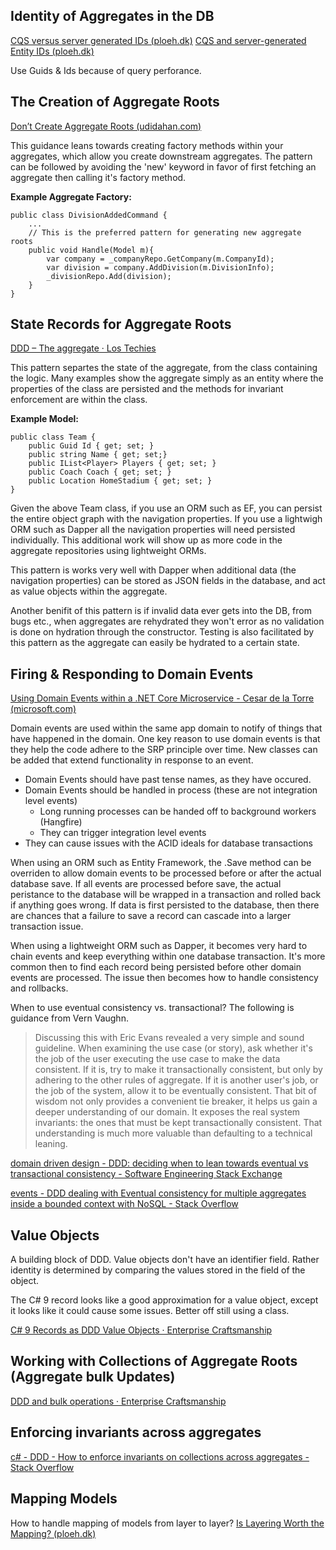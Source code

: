 ## Identity of Aggregates in the DB
[CQS versus server generated IDs (ploeh.dk)](https://blog.ploeh.dk/2014/08/11/cqs-versus-server-generated-ids/)
[CQS and server-generated Entity IDs (ploeh.dk)](https://blog.ploeh.dk/2016/05/06/cqs-and-server-generated-entity-ids/)

Use Guids & Ids because of query perforance. 

## The Creation of Aggregate Roots
[Don’t Create Aggregate Roots (udidahan.com)](https://udidahan.com/2009/06/29/dont-create-aggregate-roots/)

This guidance leans towards creating factory methods within your aggregates, which allow you create downstream aggregates. The pattern can be followed by avoiding the 'new' keyword in favor of first fetching an aggregate then calling it's factory method.

**Example Aggregate Factory:**
```
public class DivisionAddedCommand {
	...
	// This is the preferred pattern for generating new aggregate roots
	public void Handle(Model m){
		var company = _companyRepo.GetCompany(m.CompanyId);
		var division = company.AddDivision(m.DivisionInfo);
		_divisionRepo.Add(division);
	}
}
```


## State Records for Aggregate Roots
[DDD – The aggregate · Los Techies](https://lostechies.com/gabrielschenker/2015/05/25/ddd-the-aggregate/)

This pattern separtes the state of the aggregate, from the class containing the logic. Many examples show the aggregate simply as an entity where the properties of the class are persisted and the methods for invariant enforcement are within the class. 

**Example Model:**
```
public class Team {
	public Guid Id { get; set; }
	public string Name { get; set;}
	public IList<Player> Players { get; set; }
	public Coach Coach { get; set; }
	public Location HomeStadium { get; set; }
}
```

Given the above Team class, if you use an ORM such as EF, you can persist the entire object graph with the navigation properties. If you use a lightwigh ORM such as Dapper all the navigation properties will need persisted individually. This additional work will show up as more code in the aggregate repositories using lightweight ORMs.

This pattern is works very well with Dapper when additional data (the navigation properties) can be stored as JSON fields in the database, and act as value objects within the aggregate. 

Another benifit of this pattern is if invalid data ever gets into the DB, from bugs etc., when aggregates are rehydrated they won't error as no validation is done on hydration through the constructor.  Testing is also facilitated by this pattern as the aggregate can easily be hydrated to a certain state. 

## Firing & Responding to Domain Events 
[Using Domain Events within a .NET Core Microservice - Cesar de la Torre (microsoft.com)](https://devblogs.microsoft.com/cesardelatorre/using-domain-events-within-a-net-core-microservice/)

Domain events are used within the same app domain to notify of things that have happened in the domain. One key reason to use domain events is that they help the code adhere to the SRP principle over time. New classes can be added that extend functionality in response to an event. 

* Domain Events should have past tense names, as they have occured.
* Domain Events should be handled in process (these are not integration level events)
	* Long running processes can be handed off to background workers (Hangfire)
	* They can trigger integration level events
* They can cause issues with the ACID ideals for database transactions

When using an ORM such as Entity Framework, the .Save method can be overriden to allow domain events to be processed before or after the actual database save. If all events are processed before save, the actual peristance to the database will be wrapped in a transaction and rolled back if anything goes wrong. If data is first persisted to the database, then there are chances that a failure to save a record can cascade into a larger transaction issue. 

When using a lightweight ORM such as Dapper, it becomes very hard to chain events and keep everything within one database transaction. It's more common then to find each record being persisted before other domain events are processed. The issue then becomes how to handle consistency and rollbacks.

When to use eventual consistency vs. transactional? The following is guidance from Vern Vaughn.

> Discussing this with Eric Evans revealed a very simple and sound guideline. When examining the use case (or story), ask whether it's the job of the user executing the use case to make the data consistent. If it is, try to make it transactionally consistent, but only by adhering to the other rules of aggregate. If it is another user's job, or the job of the system, allow it to be eventually consistent. That bit of wisdom not only provides a convenient tie breaker, it helps us gain a deeper understanding of our domain. It exposes the real system invariants: the ones that must be kept transactionally consistent. That understanding is much more valuable than defaulting to a technical leaning.

[domain driven design - DDD: deciding when to lean towards eventual vs transactional consistency - Software Engineering Stack Exchange](https://softwareengineering.stackexchange.com/questions/371945/ddd-deciding-when-to-lean-towards-eventual-vs-transactional-consistency)

[events - DDD dealing with Eventual consistency for multiple aggregates inside a bounded context with NoSQL - Stack Overflow](https://stackoverflow.com/questions/51773949/ddd-dealing-with-eventual-consistency-for-multiple-aggregates-inside-a-bounded-c)

## Value Objects

A building block of DDD. Value objects don't have an identifier field. Rather identity is determined by comparing the values stored in the field of the object. 

The C# 9 record looks like a good approximation for a value object, except it looks like it could cause some issues. Better off still using a class.

[C# 9 Records as DDD Value Objects · Enterprise Craftsmanship](https://enterprisecraftsmanship.com/posts/csharp-records-value-objects/)

## Working with Collections of Aggregate Roots (Aggregate bulk Updates)
[DDD and bulk operations · Enterprise Craftsmanship](https://enterprisecraftsmanship.com/posts/ddd-bulk-operations/)


## Enforcing invariants across aggregates

[c# - DDD - How to enforce invariants on collections across aggregates - Stack Overflow](https://stackoverflow.com/questions/60378094/ddd-how-to-enforce-invariants-on-collections-across-aggregates)


## Mapping Models

How to handle mapping of models from layer to layer?
[Is Layering Worth the Mapping? (ploeh.dk)](https://blog.ploeh.dk/2012/02/09/IsLayeringWorththeMapping/)






